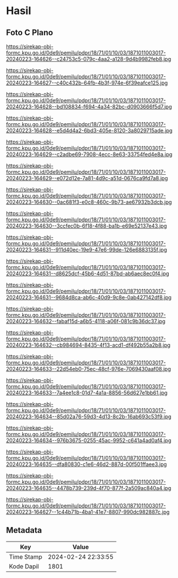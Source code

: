 # Hasil

## Foto C Plano

https://sirekap-obj-formc.kpu.go.id/0de9/pemilu/pdpr/18/71/01/10/03/1871011003017-20240223-164626--c24753c5-079c-4aa2-a128-9d4b9982feb8.jpg

https://sirekap-obj-formc.kpu.go.id/0de9/pemilu/pdpr/18/71/01/10/03/1871011003017-20240223-164627--c40c432b-64fb-4b3f-974e-6f39eafce125.jpg

https://sirekap-obj-formc.kpu.go.id/0de9/pemilu/pdpr/18/71/01/10/03/1871011003017-20240223-164628--bd108834-f694-4a34-82bc-d0903666f5d7.jpg

https://sirekap-obj-formc.kpu.go.id/0de9/pemilu/pdpr/18/71/01/10/03/1871011003017-20240223-164628--e5d4d4a2-6bd3-405e-8120-3a8029715ade.jpg

https://sirekap-obj-formc.kpu.go.id/0de9/pemilu/pdpr/18/71/01/10/03/1871011003017-20240223-164629--c2adbe69-7908-4ecc-8e63-33754fed4e8a.jpg

https://sirekap-obj-formc.kpu.go.id/0de9/pemilu/pdpr/18/71/01/10/03/1871011003017-20240223-164629--e072d12e-7a81-4d9c-a51d-0676ca9fd7a8.jpg

https://sirekap-obj-formc.kpu.go.id/0de9/pemilu/pdpr/18/71/01/10/03/1871011003017-20240223-164630--0ac681f3-e0c8-460c-9b73-ae67932b3dcb.jpg

https://sirekap-obj-formc.kpu.go.id/0de9/pemilu/pdpr/18/71/01/10/03/1871011003017-20240223-164630--3ccfec0b-6f18-4f88-ba1b-e69e52137e43.jpg

https://sirekap-obj-formc.kpu.go.id/0de9/pemilu/pdpr/18/71/01/10/03/1871011003017-20240223-164631--911d40ec-19e9-47e6-99de-126e6883135f.jpg

https://sirekap-obj-formc.kpu.go.id/0de9/pemilu/pdpr/18/71/01/10/03/1871011003017-20240223-164631--d8625dcf-45b6-4d51-87bd-ab6aec8ec0f4.jpg

https://sirekap-obj-formc.kpu.go.id/0de9/pemilu/pdpr/18/71/01/10/03/1871011003017-20240223-164631--9684d8ca-ab6c-40d9-9c8e-0ab427142df8.jpg

https://sirekap-obj-formc.kpu.go.id/0de9/pemilu/pdpr/18/71/01/10/03/1871011003017-20240223-164632--fabaf15d-a6b5-4118-a06f-081c9b36dc37.jpg

https://sirekap-obj-formc.kpu.go.id/0de9/pemilu/pdpr/18/71/01/10/03/1871011003017-20240223-164632--cb984694-8435-4f13-acd1-df492b55a2b8.jpg

https://sirekap-obj-formc.kpu.go.id/0de9/pemilu/pdpr/18/71/01/10/03/1871011003017-20240223-164633--22d54eb0-75ec-48cf-976e-7069430aaf08.jpg

https://sirekap-obj-formc.kpu.go.id/0de9/pemilu/pdpr/18/71/01/10/03/1871011003017-20240223-164633--7a4ee1c8-01d7-4a1a-8856-56d627e1bb61.jpg

https://sirekap-obj-formc.kpu.go.id/0de9/pemilu/pdpr/18/71/01/10/03/1871011003017-20240223-164634--85d02a76-59d3-4d13-8c2b-16ab693c53f9.jpg

https://sirekap-obj-formc.kpu.go.id/0de9/pemilu/pdpr/18/71/01/10/03/1871011003017-20240223-164634--976b3675-0255-45ac-9952-c641a4ad0af4.jpg

https://sirekap-obj-formc.kpu.go.id/0de9/pemilu/pdpr/18/71/01/10/03/1871011003017-20240223-164635--dfa80830-c1e6-46d2-887d-00f501ffaee3.jpg

https://sirekap-obj-formc.kpu.go.id/0de9/pemilu/pdpr/18/71/01/10/03/1871011003017-20240223-164635--4478b739-239d-4f70-877f-2a509ac840a4.jpg

https://sirekap-obj-formc.kpu.go.id/0de9/pemilu/pdpr/18/71/01/10/03/1871011003017-20240223-164627--1c44b71b-4ba1-41e7-8807-990dc982887c.jpg


## Metadata

| Key        | Value               |
| ---------- | ------------------- |
| Time Stamp | 2024-02-24 22:33:55 |
| Kode Dapil | 1801                |



